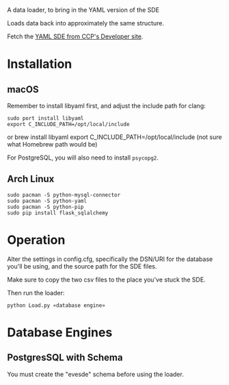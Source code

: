 A data loader, to bring in the YAML version of the SDE

Loads data back into approximately the same structure.

Fetch the [YAML SDE from CCP's Developer site](https://developers.eveonline.com/resource/resources).

# Installation

## macOS

Remember to install libyaml first, and adjust the include path for clang:

    sudo port install libyaml
    export C_INCLUDE_PATH=/opt/local/include

or
    brew install libyaml
    export C_INCLUDE_PATH=/opt/local/include (not sure what Homebrew path would be)

For PostgreSQL, you will also need to install `psycopg2`.

## Arch Linux

    sudo pacman -S python-mysql-connector
    sudo pacman -S python-yaml
    sudo pacman -S python-pip
    sudo pip install flask_sqlalchemy

# Operation

Alter the settings in config.cfg, specifically the DSN/URI for the database you'll be using, and the source path for the SDE files.

Make sure to copy the two csv files to the place you've stuck the SDE.



Then run the loader:

    python Load.py «database engine»

# Database Engines

## PostgresSQL with Schema

You must create the "evesde" schema before using the loader.
